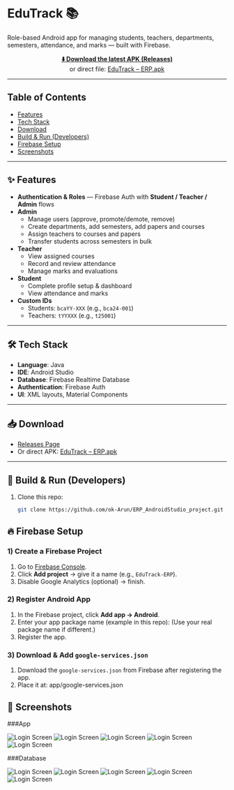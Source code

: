 # EduTrack 📚

Role-based Android app for managing students, teachers, departments, semesters, attendance, and marks — built with Firebase.

<p align="center">
  <a href="https://github.com/ok-Arun/ERP_AndroidStudio_project/releases">
    <b>⬇️ Download the latest APK (Releases)</b>
  </a>
  <br/>
  or direct file:
  <a href="https://raw.githubusercontent.com/ok-Arun/ERP_AndroidStudio_project/master/build/EduTrack-%20ERP.apk">EduTrack – ERP.apk</a>
</p>

---

## Table of Contents
- [Features](#-features)
- [Tech Stack](#-tech-stack)
- [Download](#-download)
- [Build & Run (Developers)](#-build--run-developers)
- [Firebase Setup](#-firebase-setup)
- [Screenshots](#-screenshots)


---

## ✨ Features
- **Authentication & Roles** — Firebase Auth with **Student / Teacher / Admin** flows
- **Admin**
  - Manage users (approve, promote/demote, remove)
  - Create departments, add semesters, add papers and courses
  - Assign teachers to courses and papers
  - Transfer students across semesters in bulk
- **Teacher**
  - View assigned courses
  - Record and review attendance
  - Manage marks and evaluations
- **Student**
  - Complete profile setup & dashboard
  - View attendance and marks
- **Custom IDs**
  - Students: `bcaYY-XXX` (e.g., `bca24-001`)
  - Teachers: `tYYXXX` (e.g., `t25001`)

---

## 🛠️ Tech Stack
- **Language**: Java  
- **IDE**: Android Studio  
- **Database**: Firebase Realtime Database  
- **Authentication**: Firebase Auth  
- **UI**: XML layouts, Material Components  

---

## 📥 Download
- [Releases Page](https://github.com/ok-Arun/ERP_AndroidStudio_project/releases)  
- Or direct APK: [EduTrack – ERP.apk](https://raw.githubusercontent.com/ok-Arun/ERP_AndroidStudio_project/master/releases/EduTrack-%20ERP.apk)  

---

## 🚀 Build & Run (Developers)
1. Clone this repo:  
   ```bash
   git clone https://github.com/ok-Arun/ERP_AndroidStudio_project.git

## 🔥 Firebase Setup
### 1) Create a Firebase Project
1. Go to [Firebase Console](https://console.firebase.google.com/).  
2. Click **Add project** → give it a name (e.g., `EduTrack-ERP`).  
3. Disable Google Analytics (optional) → finish.

### 2) Register Android App
1. In the Firebase project, click **Add app → Android**.  
2. Enter your app package name (example in this repo):
(Use your real package name if different.)
3. Register the app.

### 3) Download & Add `google-services.json`
1. Download the `google-services.json` from Firebase after registering the app.  
2. Place it at: app/google-services.json

## 📸 Screenshots  
###App

![Login Screen](screenshots/login.png)    ![Login Screen](screenshots/admin_dashboard.png)
![Login Screen](screenshots/users.png)    ![Login Screen](screenshots/course_papers.png)
![Login Screen](screenshots/view_attendance.png)

###Database

![Login Screen](screenshots/database/allusers.png)    ![Login Screen](screenshots/database/Attendance.png)
![Login Screen](screenshots/database/emailauthentication.png)    ![Login Screen](screenshots/database/Marks.png)
![Login Screen](screenshots/database/paper.png)
